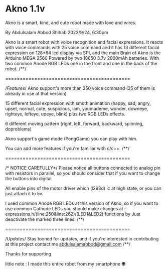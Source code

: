 # Akno 1.1v
Akno is a smart, kind, and cute robot
made with love and wires.

By Abdulsalam Abbod Shihab 2022/9/24, 6:30pm

Akno is a smart robot with voice recognition
and facial expressions.
It reacts with voice commands with 25 voice command
and it has 13 different facial expression
on 128*64 lcd display via SPI, and the main 
Brain of Akno is the Arduino MEGA 2560
Powered by two 18650 3.7v 2000mAh batteries.
With two common Anode RGB LEDs one in the front
and one in the back of the robot.
/**/

===========================================

/*Features*/
Akno support's more than 250 voice command (25 of them is already  in use at that version)

15 different facial expression with smoth animation
(happy, sad, angry, upset, normal, cute, suspicious, iam, youmademe, wonder, downeye, righteye, lefteye, upeye, blink) plus two RGB LEDs effects.

6 different moving pattern (right, left, forward, backward, spinning, doproblems)

Akno support's game mode (PongGame) you can play 
with him.

You can add more features if you're familiar with c/c++.
/**/

===========================================


/* NOTICE CAREFULLY*/
Please notice all buttons connected to analog pin 
with resistors in parallel, so you should consider
that if you want to change the buttons into digital

All enable pins of the motor driver which (l293d) ic
at high state, or you can just attach it to 5v.

I used common Anode RGB LEDs at this version of
Akno, so if you want to use common Cathode LEDs
you should make changes at :
expressions.h/(line:250&line:262)/(LED1&LED2) functions by 
Just deactivate the marked three lines.
/**/

===========================================


/*Updates*/
Stay tooned for updates, and if you're interested
in contributing at this project contact me
abdulsalamabbod@gmail.com
/**/



Thanks for supporting 







little note : I made this entire robot from my smartphone 👽


